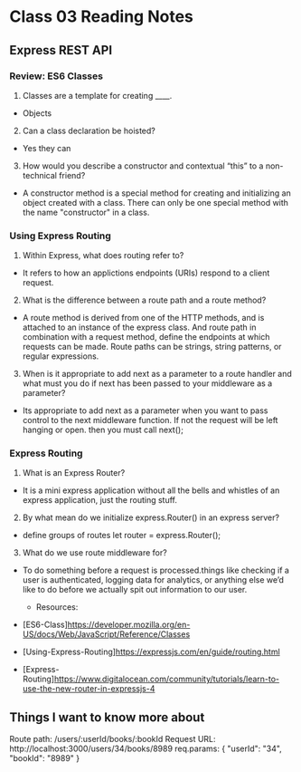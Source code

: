 # Class 03 Reading Notes

## Express REST API

### Review: ES6 Classes
1. Classes are a template for creating ____.
  -  Objects
2. Can a class declaration be hoisted?
  -  Yes they can
3. How would you describe a constructor and contextual “this” to a non-technical friend?
- A constructor method is a special method for creating and initializing an object created with a class. There can only be one special method with the name "constructor" in a class.


### Using Express Routing
1. Within Express, what does routing refer to?
  - It refers to how an applictions endpoints (URIs) respond to a client request.

2. What is the difference between a route path and a route method?
- A route method is derived from one of the HTTP methods, and is attached to an instance of the express class. And route path in combination with a request method, define the endpoints at which requests can be made. Route paths can be strings, string patterns, or regular expressions.

3. When is it appropriate to add next as a parameter to a route handler and what must you do if next has been passed to your middleware as a parameter?
- Its appropriate to add next as a parameter when you want to pass control to the next middleware function. If not the request will be left hanging or open. then you must call next();

### Express Routing
1. What is an Express Router?
- It is a mini express application without all the bells and whistles of an express application, just the routing stuff.

2. By what mean do we initialize express.Router() in an express server?
- define groups of routes let router = express.Router();

3. What do we use route middleware for?

- To do something before a request is processed.things like checking if a user is authenticated, logging data for analytics, or anything else we’d like to do before we actually spit out information to our user.

  - Resources:
- [ES6-Class]<https://developer.mozilla.org/en-US/docs/Web/JavaScript/Reference/Classes>
- [Using-Express-Routing]<https://expressjs.com/en/guide/routing.html>
- [Express-Routing]<https://www.digitalocean.com/community/tutorials/learn-to-use-the-new-router-in-expressjs-4>

## Things I want to know more about

 Route path: /users/:userId/books/:bookId
Request URL: http://localhost:3000/users/34/books/8989
req.params: { "userId": "34", "bookId": "8989" }
